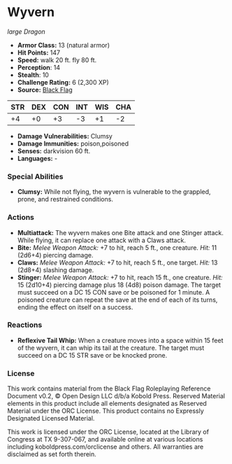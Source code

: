 # Wyvern

*large* *Dragon*

- **Armor Class:** 13 (natural armor)
- **Hit Points:** 147 
- **Speed:** walk 20 ft. fly 80 ft.
- **Perception**: 14
- **Stealth**: 10
- **Challenge Rating:** 6 (2,300 XP)
- **Source:** [Black Flag](https://koboldpress.com/kpstore/product/tovrpg-pg-mv/)

| STR | DEX | CON | INT | WIS | CHA |
| --- | --- | --- | --- | --- | --- |
| +4 | +0 | +3 | -3 | +1 | -2 |

- **Damage Vulnerabilities:** Clumsy
- **Damage Immunities:** poison,poisoned
- **Senses:** darkvision 60 ft.
- **Languages:** -

### Special Abilities

- **Clumsy:** While not flying, the wyvern is vulnerable to the grappled, prone, and restrained conditions.

### Actions

- **Multiattack:** The wyvern makes one Bite attack and one Stinger attack. While flying, it can replace one attack with a Claws attack.
- **Bite:** _Melee Weapon Attack:_ +7 to hit, reach 5 ft., one creature. _Hit:_ 11 (2d6+4) piercing damage.
- **Claws:** _Melee Weapon Attack:_ +7 to hit, reach 5 ft., one target. _Hit:_ 13 (2d8+4) slashing damage.
- **Stinger:** _Melee Weapon Attack:_ +7 to hit, reach 15 ft., one creature. _Hit:_ 15 (2d10+4) piercing damage plus 18 (4d8) poison damage. The target must succeed on a DC 15 CON save or be poisoned for 1 minute. A poisoned creature can repeat the save at the end of each of its turns, ending the effect on itself on a success.

### Reactions

- **Reflexive Tail Whip:** When a creature moves into a space within 15 feet of the wyvern, it can whip its tail at the creature. The target must succeed on a DC 15 STR save or be knocked prone.


### License

This work contains material from the Black Flag Roleplaying Reference Document v0.2, © Open Design LLC d/b/a Kobold Press. Reserved Material elements in this product include all elements designated as Reserved Material under the ORC License. This product contains no Expressly Designated Licensed Material.

This work is licensed under the ORC License, located at the Library of Congress at TX 9-307-067, and available online at various locations including koboldpress.com/orclicense and others. All warranties are disclaimed as set forth therein.
